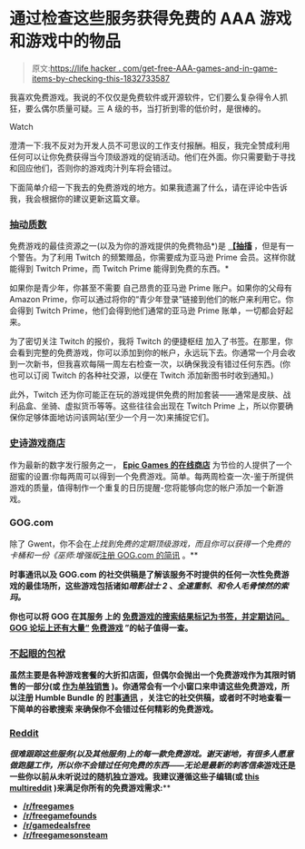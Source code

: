 # 通过检查这些服务获得免费的 AAA 游戏和游戏中的物品

> 原文:[https://life hacker . com/get-free-AAA-games-and-in-game-items-by-checking-this-1832733587](https://lifehacker.com/get-free-aaa-games-and-in-game-items-by-checking-these-1832733587)

我喜欢免费游戏。我说的不仅仅是免费软件或开源软件，它们要么复杂得令人抓狂，要么偶尔质量可疑。三 A 级的书，当打折到零的低价时，是很棒的。

Watch

澄清一下:我不反对为开发人员不可思议的工作支付报酬。相反，我完全赞成利用任何可以让你免费获得当今顶级游戏的促销活动。他们在外面。你只需要勤于寻找和回应他们，否则你的游戏肉汁列车将会错过。

下面简单介绍一下我去的免费游戏的地方。如果我遗漏了什么，请在评论中告诉我，我会根据你的建议更新这篇文章。

### [抽动质数](https://www.twitch.tv/prime)

免费游戏的最佳资源之一(以及为你的游戏提供的免费物品*)是 [**【抽搐**](https://www.twitch.tv/prime) ，但是有一个警告。为了利用 Twitch 的频繁赠品，你需要成为亚马逊 Prime 会员。这样你就能得到 Twitch Prime，而 Twitch Prime 能得到免费的东西。*

如果你是青少年，你甚至不需要 自己昂贵的亚马逊 Prime 账户。如果你的父母有 Amazon Prime，你可以通过将你的“青少年登录”链接到他们的帐户来利用它。你会得到 Twitch Prime，他们会得到他们通常的亚马逊 Prime 账单，一切都会好起来。

为了密切关注 Twitch 的报价，我将 Twitch 的便捷枢纽 加入了书签。在那里，你会看到完整的免费游戏，你可以添加到你的帐户，永远玩下去。你通常一个月会收到一次新书，但我喜欢每隔一周左右检查一次，以确保我没有错过任何东西。(你也可以订阅 Twitch 的各种社交源，以便在 Twitch 添加新图书时收到通知。)

此外，Twitch 还为你可能正在玩的游戏提供免费的附加套装——通常是皮肤、战利品盒、坐骑、虚拟货币等等。这些往往会出现在 Twitch Prime 上，所以你要确保你足够体面地访问该网站(至少一个月一次)来捕捉它们。

### [史诗游戏商店](https://www.epicgames.com/store/en-US/?sessionInvalidated=true)

作为最新的数字发行服务之一， [**Epic Games 的在线商店**](https://www.epicgames.com/store/en-US/?sessionInvalidated=true) 为节俭的人提供了一个甜蜜的设置:你每两周可以得到一个免费游戏。简单。每两周检查一次-鉴于所提供游戏的质量，值得制作一个重复的日历提醒-您将能够向您的帐户添加一个新游戏。

### GOG.com

除了 Gwent，你不会在[](https://www.gog.com/)**上找到免费的定期顶级游戏，而且你可以获得一个免费的卡桶和一份*《巫师:增强版*[注册 GOG.com 的简讯](https://www.gog.com/gwent-welcome-bonus) 。**

**时事通讯以及 GOG.com 的社交供稿是了解该服务不时提供的任何一次性免费游戏的最佳场所，这些游戏包括诸如*暗影战士 2* 、*全速重制、*和令人毛骨悚然的*索玛。***

**你也可以将 GOG 在其服务 上的 [免费游戏的搜索结果标记为书签，并定期访问。GOG 论坛上还有大量“](https://www.gog.com/games?page=1&sort=date&price=free) [免费游戏](https://www.gog.com/forum/general/free_temporary_keys_giveaway_central_topic/page411) ”的帖子值得一查。**

### **[不起眼的包袱](https://www.humblebundle.com/)**

**虽然主要是各种游戏套餐的大折扣店面，但[](https://www.humblebundle.com/)**偶尔会抛出一个免费游戏作为其限时销售的一部分(或 [作为单独销售](https://www.neowin.net/news/lego-the-lord-of-the-rings-is-free-to-claim-on-the-humble-store/) )。你通常会有一个小窗口来申请这些免费游戏，所以注册 Humble Bundle 的 [时事通讯](https://www.humblebundle.com/newsletter) ，关注它的社交供稿，或者时不时地查看一下简单的谷歌搜索 来确保你不会错过任何精彩的免费游戏。****

### ****[Reddit](https://www.reddit.com/user/david_lifehacker/m/freegames/)****

****很难跟踪这些服务(以及其他服务)上的每一款免费游戏。谢天谢地，有很多人愿意做跑腿工作，所以你不会错过任何免费的东西——无论是最新的*刺客信条*游戏还是一些你以前从未听说过的随机独立游戏。我建议遵循这些子编辑(或 [this multireddit](https://www.reddit.com/user/david_lifehacker/m/freegames/) )来满足你所有的免费游戏需求:****

*   ****[/r/freegames](https://www.reddit.com/r/freegames/)****
*   ****[/r/freegamefounds](https://www.reddit.com/r/FreeGameFindings/)****
*   ****[/r/gamedealsfree](https://www.reddit.com/r/GameDealsFree/)****
*   ****[/r/freegamesonsteam](https://www.reddit.com/r/FreeGamesOnSteam)****